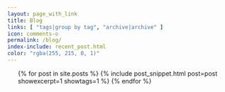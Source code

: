 ```yaml
---
layout: page_with_link
title: Blog
links: [ "tags|group by tag", "archive|archive" ]
icon: comments-o
permalink: /blog/
index-include: recent_post.html
color: "rgba(255, 215, 0, 1)"
---
```


<ul class="post-list">
{% for post in site.posts %}
  {% include post_snippet.html post=post showexcerpt=1 showtags=1 %}
{% endfor %}
</ul>